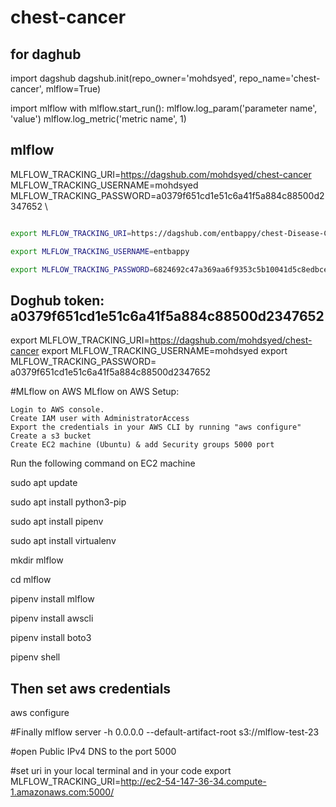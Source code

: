 # chest-cancer
## for daghub
import dagshub
dagshub.init(repo_owner='mohdsyed', repo_name='chest-cancer', mlflow=True)

import mlflow
with mlflow.start_run():
  mlflow.log_param('parameter name', 'value')
  mlflow.log_metric('metric name', 1)

## mlflow 
MLFLOW_TRACKING_URI=https://dagshub.com/mohdsyed/chest-cancer \
MLFLOW_TRACKING_USERNAME=mohdsyed \
MLFLOW_TRACKING_PASSWORD=a0379f651cd1e51c6a41f5a884c88500d2347652 \

```bash

export MLFLOW_TRACKING_URI=https://dagshub.com/entbappy/chest-Disease-Classification-MLflow-DVC.mlflow

export MLFLOW_TRACKING_USERNAME=entbappy 

export MLFLOW_TRACKING_PASSWORD=6824692c47a369aa6f9353c5b10041d5c8edbcef0

```

## Doghub token:   a0379f651cd1e51c6a41f5a884c88500d2347652
export MLFLOW_TRACKING_URI=https://dagshub.com/mohdsyed/chest-cancer
export MLFLOW_TRACKING_USERNAME=mohdsyed
export MLFLOW_TRACKING_PASSWORD= a0379f651cd1e51c6a41f5a884c88500d2347652



#MLflow on AWS
MLflow on AWS Setup:

    Login to AWS console.
    Create IAM user with AdministratorAccess
    Export the credentials in your AWS CLI by running "aws configure"
    Create a s3 bucket
    Create EC2 machine (Ubuntu) & add Security groups 5000 port

Run the following command on EC2 machine

sudo apt update

sudo apt install python3-pip

sudo apt install pipenv

sudo apt install virtualenv

mkdir mlflow

cd mlflow

pipenv install mlflow

pipenv install awscli

pipenv install boto3

pipenv shell


## Then set aws credentials
aws configure


#Finally 
mlflow server -h 0.0.0.0 --default-artifact-root s3://mlflow-test-23

#open Public IPv4 DNS to the port 5000


#set uri in your local terminal and in your code 
export MLFLOW_TRACKING_URI=http://ec2-54-147-36-34.compute-1.amazonaws.com:5000/